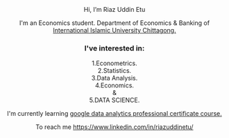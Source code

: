 <div align=center>
Hi, I’m Riaz Uddin Etu

I'm an Economics student. Department of Economics & Banking of <a href="https://www.iiuc.ac.bd/">International Islamic University Chittagong.</a>

<div align=center>
<h3>I've interested in:</h3>

1.Econometrics. </br>
2.Statistics. </br>
3.Data Analysis. </br>
4.Economics. </br>
& </br>
5.DATA SCIENCE. </br>

</div>

I'm currently learning <a href="https://www.coursera.org/professional-certificates/google-data-analytics">google data analytics professional certificate course.<a/>

To reach me https://www.linkedin.com/in/riazuddinetu/
</div>
